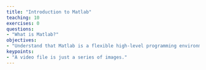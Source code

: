 ```yaml
---
title: "Introduction to Matlab"
teaching: 10
exercises: 0
questions:
- "What is Matlab?"
objectives:
- "Understand that Matlab is a flexible high-level programming environment."
keypoints:
- "A video file is just a series of images."
---
```

